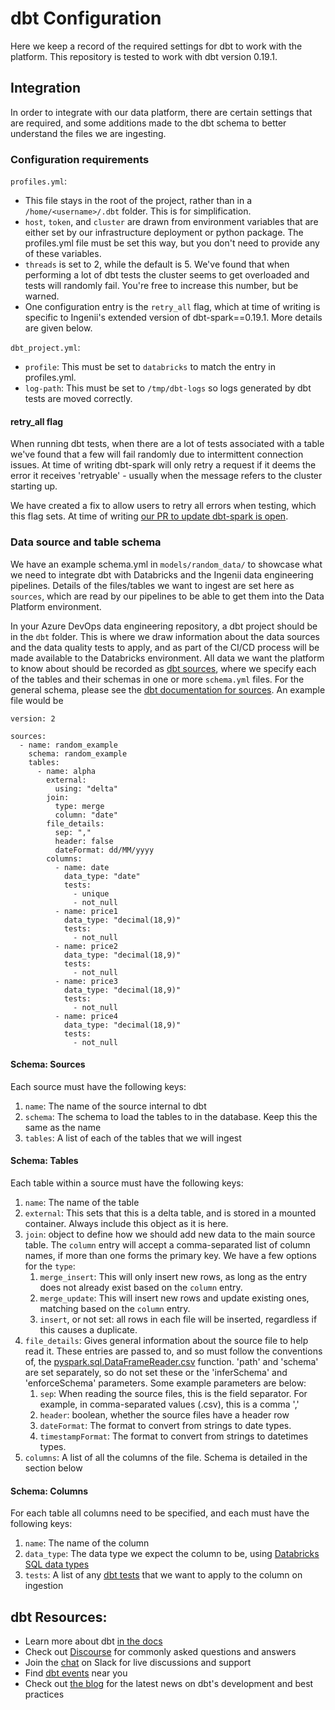# dbt Configuration

Here we keep a record of the required settings for dbt to work with the platform. This repository is tested to work with dbt version 0.19.1.

## Integration

In order to integrate with our data platform, there are certain settings that are required, and some additions made to the dbt schema to better understand the files we are ingesting.

### Configuration requirements

`profiles.yml`:
 - This file stays in the root of the project, rather than in a `/home/<username>/.dbt` folder. This is for simplification.
 - `host`, `token`, and `cluster` are drawn from environment variables that are either set by our infrastructure deployment or python package. The profiles.yml file must be set this way, but you don't need to provide any of these variables.
 - `threads` is set to 2, while the default is 5. We've found that when performing a lot of dbt tests the cluster seems to get overloaded and tests will randomly fail. You're free to increase this number, but be warned.
 - One configuration entry is the `retry_all` flag, which at time of writing is specific to Ingenii's extended version of dbt-spark==0.19.1. More details are given below.

`dbt_project.yml`:
 - `profile`: This must be set to `databricks` to match the entry in profiles.yml.
 - `log-path`: This must be set to `/tmp/dbt-logs` so logs generated by dbt tests are moved correctly.

#### retry_all flag

When running dbt tests, when there are a lot of tests associated with a table we've found that a few will fail randomly due to intermittent connection issues. At time of writing dbt-spark will only retry a request if it deems the error it receives 'retryable' - usually when the message refers to the cluster starting up.

We have created a fix to allow users to retry all errors when testing, which this flag sets. At time of writing [our PR to update dbt-spark is open](https://github.com/dbt-labs/dbt-spark/pull/194).

### Data source and table schema

We have an example schema.yml in `models/random_data/` to showcase what we need to integrate dbt with Databricks and the Ingenii data engineering pipelines. Details of the files/tables we want to ingest are set here as `sources`, which are read by our pipelines to be able to get them into the Data Platform environment. 

In your Azure DevOps data engineering repository, a dbt project should be in the `dbt` folder. This is where we draw information about the data sources and the data quality tests to apply, and as part of the CI/CD process will be made available to the Databricks environment.
All data we want the platform to know about should be recorded as [dbt sources](https://docs.getdbt.com/docs/building-a-dbt-project/using-sources), where we specify each of the tables and their schemas in one or more `schema.yml` files. For the general schema, please see the [dbt documentation for sources](https://docs.getdbt.com/reference/source-properties). An example file would be

```
version: 2

sources:
  - name: random_example
    schema: random_example
    tables:
      - name: alpha
        external:
          using: "delta"
        join:
          type: merge
          column: "date"
        file_details:
          sep: ","
          header: false
          dateFormat: dd/MM/yyyy
        columns:
          - name: date
            data_type: "date"
            tests: 
              - unique
              - not_null
          - name: price1
            data_type: "decimal(18,9)"
            tests: 
              - not_null
          - name: price2
            data_type: "decimal(18,9)"
            tests: 
              - not_null
          - name: price3
            data_type: "decimal(18,9)"
            tests: 
              - not_null
          - name: price4
            data_type: "decimal(18,9)"
            tests: 
              - not_null
```
#### Schema: Sources
Each source must have the following keys:
  1. `name`: The name of the source internal to dbt
  1. `schema`: The schema to load the tables to in the database. Keep this the same as the name
  1. `tables`: A list of each of the tables that we will ingest

#### Schema: Tables
Each table within a source must have the following keys:
  1. `name`: The name of the table
  1. `external`: This sets that this is a delta table, and is stored in a mounted container. Always include this object as it is here.
  1. `join`: object to define how we should add new data to the main source table. The `column` entry will accept a comma-separated list of column names, if more than one forms the primary key. We have a few options for the `type`:
      1. `merge_insert`: This will only insert new rows, as long as the entry does not already exist based on the `column` entry.
      1. `merge_update`: This will insert new rows and update existing ones, matching based on the `column` entry.
      1. `insert`, or not set: all rows in each file will be inserted, regardless if this causes a duplicate.
  1. `file_details`: Gives general information about the source file to help read it. These entries are passed to, and so must follow the conventions of, the [pyspark.sql.DataFrameReader.csv](https://spark.apache.org/docs/latest/api/python/reference/api/pyspark.sql.DataFrameReader.csv.html#pyspark.sql.DataFrameReader.csv) function. 'path' and 'schema' are set separately, so do not set these or the 'inferSchema' and 'enforceSchema' parameters. Some example parameters are below:
      1. `sep`: When reading the source files, this is the field separator. For example, in comma-separated values (.csv), this is a comma ','
      1. `header`: boolean, whether the source files have a header row
      1. `dateFormat`: The format to convert from strings to date types. 
      1. `timestampFormat`: The format to convert from strings to datetimes types. 
  1. `columns`: A list of all the columns of the file. Schema is detailed in the section below

#### Schema: Columns
For each table all columns need to be specified, and each must have the following keys: 
  1. `name`: The name of the column
  1. `data_type`: The data type we expect the column to be, using [Databricks SQL data types](https://docs.microsoft.com/en-us/azure/databricks/spark/latest/spark-sql/language-manual/sql-ref-datatypes#sql)
  1. `tests`: A list of any [dbt tests](https://docs.getdbt.com/docs/building-a-dbt-project/tests) that we want to apply to the column on ingestion


## dbt Resources:
- Learn more about dbt [in the docs](https://docs.getdbt.com/docs/introduction)
- Check out [Discourse](https://discourse.getdbt.com/) for commonly asked questions and answers
- Join the [chat](http://slack.getdbt.com/) on Slack for live discussions and support
- Find [dbt events](https://events.getdbt.com) near you
- Check out [the blog](https://blog.getdbt.com/) for the latest news on dbt's development and best practices
